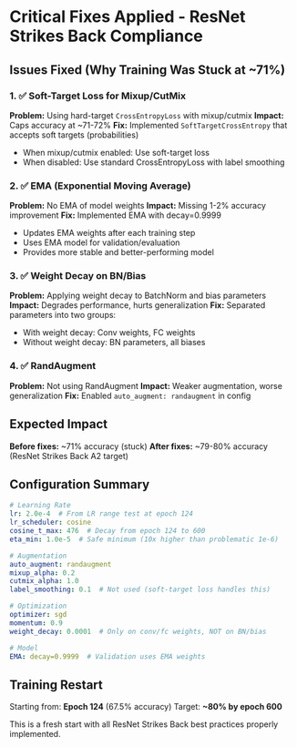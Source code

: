 # Critical Fixes Applied - ResNet Strikes Back Compliance

## Issues Fixed (Why Training Was Stuck at ~71%)

### 1. ✅ **Soft-Target Loss for Mixup/CutMix**
**Problem:** Using hard-target `CrossEntropyLoss` with mixup/cutmix
**Impact:** Caps accuracy at ~71-72%
**Fix:** Implemented `SoftTargetCrossEntropy` that accepts soft targets (probabilities)
- When mixup/cutmix enabled: Use soft-target loss
- When disabled: Use standard CrossEntropyLoss with label smoothing

### 2. ✅ **EMA (Exponential Moving Average)**
**Problem:** No EMA of model weights
**Impact:** Missing 1-2% accuracy improvement
**Fix:** Implemented EMA with decay=0.9999
- Updates EMA weights after each training step
- Uses EMA model for validation/evaluation
- Provides more stable and better-performing model

### 3. ✅ **Weight Decay on BN/Bias**
**Problem:** Applying weight decay to BatchNorm and bias parameters
**Impact:** Degrades performance, hurts generalization
**Fix:** Separated parameters into two groups:
- With weight decay: Conv weights, FC weights
- Without weight decay: BN parameters, all biases

### 4. ✅ **RandAugment**
**Problem:** Not using RandAugment
**Impact:** Weaker augmentation, worse generalization
**Fix:** Enabled `auto_augment: randaugment` in config

## Expected Impact

**Before fixes:** ~71% accuracy (stuck)
**After fixes:** ~79-80% accuracy (ResNet Strikes Back A2 target)

## Configuration Summary

```yaml
# Learning Rate
lr: 2.0e-4  # From LR range test at epoch 124
lr_scheduler: cosine
cosine_t_max: 476  # Decay from epoch 124 to 600
eta_min: 1.0e-5  # Safe minimum (10x higher than problematic 1e-6)

# Augmentation
auto_augment: randaugment
mixup_alpha: 0.2
cutmix_alpha: 1.0
label_smoothing: 0.1  # Not used (soft-target loss handles this)

# Optimization
optimizer: sgd
momentum: 0.9
weight_decay: 0.0001  # Only on conv/fc weights, NOT on BN/bias

# Model
EMA: decay=0.9999  # Validation uses EMA weights
```

## Training Restart

Starting from: **Epoch 124** (67.5% accuracy)
Target: **~80% by epoch 600**

This is a fresh start with all ResNet Strikes Back best practices properly implemented.
